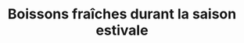 ---
title: "Boissons fraîches durant la saison estivale"
url: /tourrettes-sur-loup/boissons-fraiches-durant-la-saison-estivale/
shop: eau
---